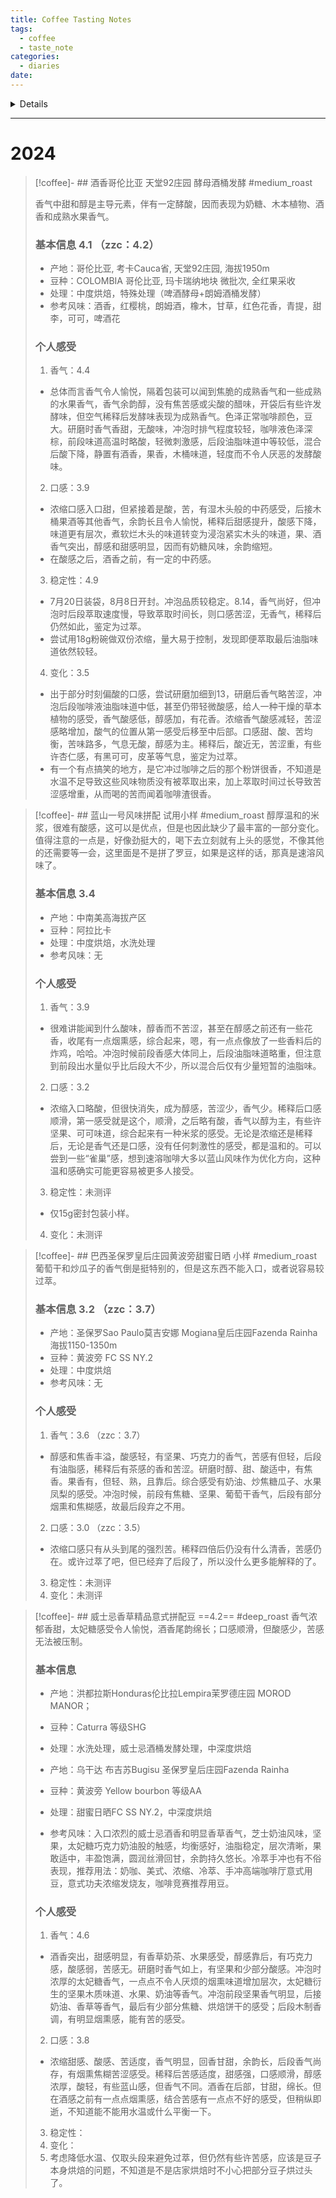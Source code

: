 ```yaml
---
title: Coffee Tasting Notes
tags:
  - coffee
  - taste_note
categories:
  - diaries
date:
---
```

<details>
  个人评价标准：
  
  1. 易于获得的好风味，才是真的好风味。对我而言，咖啡更多作为功能性饮料，经过实际对比和综合考量，便携意式咖啡机是我的主要器材，以便我在多种场合高效制取咖啡。
  
  2. 出于同样的原因，我希望我的咖啡豆不仅在良好工况下可以制取出高品质的咖啡，在由于各种原因导致的不良工况下，如水温不足或过高、研磨过细或过粗、不筛细粉、暇疵豆等，仍能保持一定的质量或基本特征。纵然，在闲暇时通过精心的准备可以获得极致的风味也是一件美事，但是在我不精心控制它的时候，它的表现更为重要。
  
  3. 对于品质的基本要求，我将所有参数分为两方面，入口前的感受和入口后的感受。入口前的考察包括从见到豆子开始到咖啡入口之前到所有感受，以是否刺激食欲为标准，主要考察香气，观感次之，手感再次；入口后的感受考察咖啡入口后到代谢完毕的所有感受，以饮用咖啡是否带来愉悦情绪为标准，主要考察咖啡入口时的味觉、嗅觉刺激，咖啡因的精神刺激次之，对肠道的刺激再次。为便于表述，使用两个考察阶段最重要的感受指代两个考察阶段，即入口前考察统称为香气考察，入口后考察统称为口感考察。
  
  4. 趣味性。稳定的品质是我对咖啡豆的第一要求，而丰富的变化也是咖啡豆有趣的地方，在不同工况下可以得到风味变化的高品质咖啡将会给咖啡豆带来更多可玩性。此处主要指主动调整的工况，例如研磨度调整，冰咖啡，冷萃，浸泡，手冲，勾兑其他原料等。
  
  5. 交叉验证。个人认为前两条要求已经渐增地给出了足够苛刻的要求，但在如此丰富的咖啡豆产品中，或许仍然会有一定数量的咖啡豆可以比较充分的满足我的要求，而对其进一步的挑剔或许并不能体现出他们的差异，因而在此我再加入一个难以满足且确有需求的要求，即咖啡对我而言除了功能性和趣味性之外，也具有一点社交属性。我也很喜欢和他人分享我的咖啡，而不同人的口味不同，能让对咖啡有不同程度了解的人都有比较正面的评价，才是好的咖啡豆。
  
  6. 以上三个方面，即功能性（稳定性）、趣味性、社交性，我的评价要求是依次提高的，亦即对同一款豆子，靠后的需求应该在满足靠前的需求的基础上得到满足。3.5为基准评分，即“感受一般”，4分以“没有不喜欢的点”为标准，依据特点数量和喜好程度在此基础上加分。稳定性一般不做变化，故小于4.5分时酌情扣分；趣味性和社交性不参与基础综合打分。
  
  7. 在以下评价中，如未提及，所有咖啡基于WACACO Exagrind磨豆机14刻度，在WACACO Picopresso便携意式咖啡机中，使用12g粉碗，全段液体制备浓缩，后加入适量水稀释而成。
</details>

---

# 2024

> [!coffee]-   ## 酒香哥伦比亚 天堂92庄园 酵母酒桶发酵 
>  #medium_roast 
>  
> 香气中甜和醇是主导元素，伴有一定酵酸，因而表现为奶糖、木本植物、酒香和成熟水果香气。 
> 
> ### 基本信息 4.1 （zzc：4.2）
> 
> - 产地：哥伦比亚, 考卡Cauca省, 天堂92庄园,  海拔1950m 
> - 豆种：COLOMBIA 哥伦比亚, 玛卡瑞纳地块 微批次, 全红果采收
> - 处理：中度烘焙，特殊处理（啤酒酵母+朗姆酒桶发酵）
> - 参考风味：酒香，红樱桃，朗姆酒，橡木，甘草，红色花香，青提，甜李，可可，啤酒花
> 
> ### 个人感受
> 1. 香气：4.4
> * 总体而言香气令人愉悦，隔着包装可以闻到焦脆的成熟香气和一些成熟的水果香气，香气余韵醇，没有焦苦感或尖酸的醋味，开袋后有些许发酵味，但空气稀释后发酵味表现为成熟香气。色泽正常咖啡颜色，豆大。研磨时香气香甜，无酸味，冲泡时排气程度较轻，咖啡液色泽深棕，前段味道高温时略酸，轻微刺激感，后段油脂味道中等较低，混合后酸下降，静置有酒香，果香，木桶味道，轻度而不令人厌恶的发酵酸味。
> 2. 口感：3.9
>  * 浓缩口感入口甜，但紧接着是酸，苦，有湿木头般的中药感受，后接木桶果酒等其他香气，余韵长且令人愉悦，稀释后甜感提升，酸感下降，味道更有层次，煮软烂木头的味道转变为浸泡紧实木头的味道，果、酒香气突出，醇感和甜感明显，因而有奶糖风味，余韵缩短。
>  * 在酸感之后，酒香之前，有一定的中药感。
> 3. 稳定性：4.9
>  * 7月20日装袋，8月8日开封。冲泡品质较稳定。8.14，香气尚好，但冲泡时后段萃取速度慢，导致萃取时间长，则口感苦涩，无香气，稀释后仍然如此，鉴定为过萃。
>  * 尝试用18g粉碗做双份浓缩，量大易于控制，发现即便萃取最后油脂味道依然较轻。
> 4. 变化：3.5
>   * 出于部分时刻偏酸的口感，尝试研磨加细到13，研磨后香气略苦涩，冲泡后段咖啡液油脂味道中低，甚至仍带轻微酸感，给人一种干燥的草本植物的感受，香气酸感低，醇感加，有花香。浓缩香气酸感减轻，苦涩感略增加，酸气的位置从第一感受后移至中后部。口感甜、酸、苦均衡，苦味路多，气息无酸，醇感为主。稀释后，酸近无，苦涩重，有些许杏仁感，有黑可可，皮革等气息，鉴定为过萃。
>   * 有一个有点搞笑的地方，是它冲过咖啡之后的那个粉饼很香，不知道是水温不足导致这些风味物质没有被萃取出来，加上萃取时间过长导致苦涩感增重，从而喝的苦而闻着咖啡渣很香。




> [!coffee]-   ## 蓝山一号风味拼配 试用小样
>  #medium_roast 
> 醇厚温和的米浆，很难有酸感，这可以是优点，但是也因此缺少了最丰富的一部分变化。值得注意的一点是，好像劲挺大的，喝下去立刻就有上头的感觉，不像其他的还需要等一会，这里面是不是拼了罗豆，如果是这样的话，那真是速溶风味了。
> 
> ### 基本信息 3.4
> 
> - 产地：中南美高海拔产区 
> - 豆种：阿拉比卡
> - 处理：中度烘焙，水洗处理
> - 参考风味：无
> 
> ### 个人感受
> 1. 香气：3.9
>  * 很难讲能闻到什么酸味，醇香而不苦涩，甚至在醇感之前还有一些花香，收尾有一点烟熏感，综合起来，嗯，有一点点像放了一些香料后的炸鸡，哈哈。冲泡时候前段香感大体同上，后段油脂味道略重，但注意到前段出水量似乎比后段大不少，所以混合后仅有少量短暂的油脂味。
> 2. 口感：3.2
>  * 浓缩入口略酸，但很快消失，成为醇感，苦涩少，香气少。稀释后口感顺滑，第一感受就是这个，顺滑，之后略有酸，香气以醇为主，有些许坚果、可可味道，综合起来有一种米浆的感受。无论是浓缩还是稀释后，无论是香气还是口感，没有任何刺激性的感受，都是温和的。可以尝到一些“雀巢”感，想到速溶咖啡大多以蓝山风味作为优化方向，这种温和感确实可能更容易被更多人接受。
> 3. 稳定性：未测评
>  * 仅15g密封包装小样。
> 4. 变化：未测评
> 



> [!coffee]-   ## 巴西圣保罗皇后庄园黄波旁甜蜜日晒  小样
>  #medium_roast 
> 葡萄干和炒瓜子的香气倒是挺特别的，但是这东西不能入口，或者说容易较过萃。
> 
> ### 基本信息 3.2 （zzc：3.7）
> 
> - 产地：圣保罗Sao Paulo莫吉安娜 Mogiana皇后庄园Fazenda Rainha  海拔1150-1350m
> - 豆种：黄波旁 FC SS NY.2
> - 处理：中度烘焙
> - 参考风味：无
> 
> ### 个人感受
> 1. 香气：3.6 （zzc：3.7）
>  * 醇感和焦香丰溢，酸感轻，有坚果、巧克力的香气，苦感有但轻，后段有油脂感，稀释后有茶感的香和苦涩。研磨时醇、甜、酸适中，有焦香。果香有，但轻、熟，且靠后。综合感受有奶油、炒焦糖瓜子、水果凤梨的感受。冲泡时候，前段有焦糖、坚果、葡萄干香气，后段有部分烟熏和焦糊感，故最后段弃之不用。
> 2. 口感：3.0 （zzc：3.5）
>  * 浓缩口感只有从头到尾的强烈苦。稀释四倍后仍没有什么清香，苦感仍在。或许过萃了吧，但已经弃了后段了，所以没什么更多能解释的了。
> 3. 稳定性：未测评
> 4. 变化：未测评
> 




> [!coffee]-   ## 威士忌香草精品意式拼配豆 ==4.2==
>  #deep_roast 
> 香气浓郁香甜，太妃糖感受令人愉悦，酒香尾韵绵长；口感顺滑，但酸感少，苦感无法被压制。
> 
> 
> ### 基本信息 
> 
> - 产地：洪都拉斯Honduras伦比拉Lempira茉罗德庄园 MOROD MANOR；
> - 豆种：Caturra 等级SHG
> - 处理：水洗处理，威士忌酒桶发酵处理，中深度烘焙 
> 
> - 产地：乌干达 布吉苏Bugisu 圣保罗皇后庄园Fazenda Rainha
> - 豆种：黄波旁 Yellow bourbon 等级AA
> - 处理：甜蜜日晒FC SS NY.2，中深度烘焙
> 
> - 参考风味：入口浓烈的威士忌酒香和明显香草香气，芝士奶油风味，坚果，太妃糖巧克力奶油股的触感，均衡感好，油脂稳定，层次清晰，果敢适中，丰盈饱满，圆润丝滑回甘，余韵持久悠长。冷萃手冲也有不俗表现，推荐用法：奶咖、美式、浓缩、冷萃、手冲高端咖啡厅意式用豆，意式功夫浓缩发烧友，咖啡竞赛推荐用豆。
> ### 个人感受
> 1. 香气：4.6
>  * 酒香突出，甜感明显，有香草奶茶、水果感受，醇感靠后，有巧克力感，酸感弱，苦感无。研磨时香气如上，有坚果和少部分酸感。冲泡时浓厚的太妃糖香气，一点点不令人厌烦的烟熏味道增加层次，太妃糖衍生的坚果木质味道、水果、奶油等香气。冲泡前段坚果香气明显，后接奶油、香草等香气，最后有少部分焦糖、烘焙饼干的感受；后段木制香调，有明显烟熏感，能有苦的感受。
> 2. 口感：3.8
>  * 浓缩甜感、酸感、苦适度，香气明显，回香甘甜，余韵长，后段香气尚存，有烟熏焦糊苦涩感受。稀释后苦感适度，甜感强，口感顺滑，醇感浓厚，酸轻，有些蓝山感，但香气不同。酒香在后部，甘甜，绵长。但在酒感之前有一点点烟熏感，结合苦感有一点点不好的感受，但稍纵即逝，不知道能不能用水温或什么平衡一下。
> 3. 稳定性：
> 4. 变化：
> 	1. 考虑降低水温、仅取头段来避免过萃，但仍然有些许苦感，应该是豆子本身烘焙的问题，不知道是不是店家烘焙时不小心把部分豆子烘过头了。
> 

